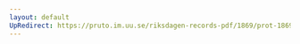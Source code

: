 ```yaml
---
layout: default
UpRedirect: https://pruto.im.uu.se/riksdagen-records-pdf/1869/prot-1869--ak--206/prot-1869--ak--206_004.pdf
---
```

